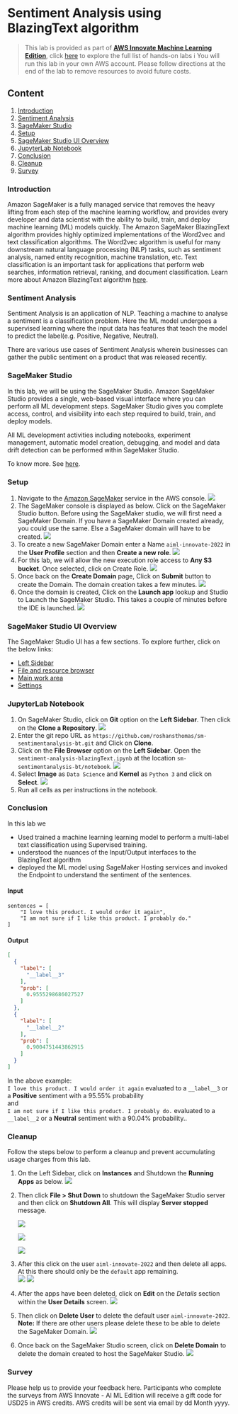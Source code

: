 # Sentiment Analysis using BlazingText algorithm

>This lab is provided as part of **[AWS Innovate Machine Learning Edition](https://aws.amazon.com/events/aws-innovate/machine-learning/)**, click [here](https://github.com/roshansthomas/aws-innovate-ai-ml-2022) to explore the full list of hands-on labs
:information_source:
 You will run this lab in your own AWS account. Please follow directions
 at the end of the lab to remove resources to avoid future costs.

 ## Content
 1. [Introduction](https://github.com/roshansthomas/sm-sentimentanalysis-bt#introduction)
 2. [Sentiment Analysis](https://github.com/roshansthomas/sm-sentimentanalysis-bt#sentiment-analysis)
 3. [SageMaker Studio](https://github.com/roshansthomas/sm-sentimentanalysis-bt#sagemaker-studio)
 4. [Setup](https://github.com/roshansthomas/sm-sentimentanalysis-bt#setup)
 5. [SageMaker Studio UI Overview](https://github.com/roshansthomas/sm-sentimentanalysis-bt#sagemaker-studio-ui-overview)
 6. [JupyterLab Notebook](https://github.com/roshansthomas/sm-sentimentanalysis-bt#jupyterlab-notebook)
 7. [Conclusion](https://github.com/roshansthomas/sm-sentimentanalysis-bt#conclusion)
 8. [Cleanup](https://github.com/roshansthomas/sm-sentimentanalysis-bt#cleanup)
 9. [Survey](https://github.com/roshansthomas/sm-sentimentanalysis-bt#survey)

### Introduction

Amazon SageMaker is a fully managed service that removes the heavy lifting from each step of the machine learning workflow, and provides every developer and data scientist with the ability to build, train, and deploy machine learning (ML) models quickly.
The Amazon SageMaker BlazingText algorithm provides highly optimized implementations of the Word2vec and text classification algorithms. The Word2vec algorithm is useful for many downstream natural language processing (NLP) tasks, such as sentiment analysis, named entity recognition, machine translation, etc. Text classification is an important task for applications that perform web searches, information retrieval, ranking, and document classification.
Learn more about Amazon BlazingText algorithm [here](https://docs.aws.amazon.com/sagemaker/latest/dg/blazingtext.html).

### Sentiment Analysis
Sentiment Analysis is an application of NLP. Teaching a machine to analyse a sentiment is a classification problem. 
Here the ML model undergoes a supervised learning where the input data has features that teach the model to predict the label(e.g. Positive, Negative, Neutral).

There are various use cases of Sentiment Analysis wherein businesses can gather the public sentiment on a product that was released recently.

###  SageMaker Studio
In this lab, we will be using the SageMaker Studio. Amazon SageMaker Studio provides a single, web-based visual interface where you can perform all ML development steps. SageMaker Studio gives you complete access, control, and visibility into each step required to build, train, and deploy models.

All ML development activities including notebooks, experiment management, automatic model creation, debugging, and model and data drift detection can be performed within SageMaker Studio.

To know more. See [here](https://docs.aws.amazon.com/sagemaker/latest/dg/studio.html).

###  Setup

1. Navigate to the [Amazon SageMaker](https://console.aws.amazon.com/sagemaker/home) service in the AWS console.
    ![](images/searchsagemaker.png)
2. The SageMaker console is displayed as below. Click on the SageMaker Studio button. Before using the SageMaker studio, we will first need a SageMaker Domain. If you have a SageMaker Domain created already, you could use the same. Else a SageMaker domain will have to be created.
    ![](images/smconsole.png)
3. To create a new SageMaker Domain enter a Name ``aiml-innovate-2022`` in the **User Profile** section and then **Create a new role**.
    ![](images/createdomain.png)
4. For this lab, we will allow the new execution role access to **Any S3 bucket**. Once selected, click on Create Role.
    ![](images/createsmrole.png)
5. Once back on the **Create Domain** page, Click on **Submit** button to create the Domain. The domain creation takes a few minutes.
    ![](images/hitsubmitsmdomain.png)
6. Once the domain is created, Click on the **Launch app** lookup and Studio to Launch the SageMaker Studio. This takes a couple of minutes before the IDE is launched.
    ![](images/launchstudio.png)

### SageMaker Studio UI Overview

The SageMaker Studio UI has a few sections. To explore further, click on the below links:
* [Left Sidebar](https://docs.aws.amazon.com/sagemaker/latest/dg/studio-ui.html#studio-ui-nav-bar)
* [File and resource browser](https://docs.aws.amazon.com/sagemaker/latest/dg/studio-ui.html#studio-ui-browser)
* [Main work area](https://docs.aws.amazon.com/sagemaker/latest/dg/studio-ui.html#studio-ui-work)
* [Settings](https://docs.aws.amazon.com/sagemaker/latest/dg/studio-ui.html#studio-ui-prefs)

### JupyterLab Notebook

1. On SageMaker Studio, click on **Git** option on the **Left Sidebar**. Then click on the **Clone a Repository**.
    ![](images/clonerepo-smstudio.png)
2. Enter the git repo URL as ``https://github.com/roshansthomas/sm-sentimentanalysis-bt.git`` and Click on **Clone**.
3. Click on the **File Browser** option on the **Left Sidebar**. Open the ``sentiment-analysis-blazingText.ipynb`` at the location ``sm-sentimentanalysis-bt/notebook``.
    ![](images/notebooklocation.png)
4. Select **Image** as ``Data Science`` and **Kernel** as ``Python 3`` and click on **Select**.
    ![](images/selectkernel.png)
5. Run all cells as per instructions in the notebook.

### Conclusion
In this lab we 
- Used trained a machine learning learning model to perform a multi-label text classification using Supervised training. 
- understood the nuances of the Input/Output interfaces to the BlazingText algorithm
- deployed the ML model using SageMaker Hosting services and invoked the Endpoint to understand the sentiment of the sentences.

#### Input

```
sentences = [
    "I love this product. I would order it again",
    "I am not sure if I like this product. I probably do."
]
```
#### Output
```json
[
  {
    "label": [
      "__label__3"
    ],
    "prob": [
      0.9555298686027527
    ]
  },
  {
    "label": [
      "__label__2"
    ],
    "prob": [
      0.9004751443862915
    ]
  }
]
```

In the above example:<br/>
```I love this product. I would order it again``` evaluated to a ```__label__3``` or a **Positive** sentiment with a 95.55% probability<br/>
and <br/>
```I am not sure if I like this product. I probably do.``` evaluated to a ```__label__2``` or a **Neutral** sentiment with a 90.04% probability..

### Cleanup
Follow the steps below to perform a cleanup and prevent accumulating usage charges from this lab.
1. On the Left Sidebar, click on **Instances** and Shutdown the **Running Apps** as below.
    ![](images/shutdownrunningapps.png)
2. Then click **File > Shut Down** to shutdown the SageMaker Studio server and then click on **Shutdown All**. This will display **Server stopped** message.

    ![](images/shutdownsm.png)

    ![](images/shutdownall.png)

    ![](images/serverstopped.png)
3. After this click on the user ``aiml-innovate-2022`` and then delete all apps. At this there should only be the ``default`` app remaining.    
    ![](images/userdetails.png)
    ![](images/deleteapp.png)
4.  After the apps have been deleted, click on **Edit** on the _Details_ section within the **User Details** screen.
    ![](images/userdetailsedit.png)
5. Then click on **Delete User** to delete the default user ``aiml-innovate-2022``. <br/>
**Note:** If there are other users please delete these to be able to delete the SageMaker Domain.
    ![](images/deleteuser.png)
6. Once back on the SageMaker Studio screen, click on **Delete Domain** to delete the domain created to host the SageMaker Studio.
    ![](images/deletedomain.png)

### Survey
Please help us to provide your feedback here. Participants who complete the surveys from AWS Innovate - AI ML Edition will receive a gift code for USD25 in AWS credits. AWS credits will be sent via email by dd Month yyyy.